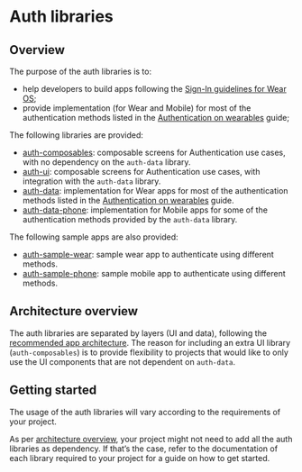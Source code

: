 # Auth libraries

## Overview

The purpose of the auth libraries is to:

- help developers to build apps following
  the [Sign-In guidelines for Wear OS](https://developer.android.com/training/wearables/design/sign-in);
- provide implementation (for Wear and Mobile) for most of the authentication methods listed in
  the [Authentication on wearables](https://developer.android.com/training/wearables/apps/auth-wear)
  guide;

The following libraries are provided:

- [auth-composables](auth-composables.md): composable screens for Authentication use cases, with no
  dependency on the `auth-data` library.
- [auth-ui](auth-ui.md): composable screens for Authentication use cases, with integration with
  the `auth-data` library.
- [auth-data](auth-data.md): implementation for Wear apps for most of the authentication methods
  listed in
  the [Authentication on wearables](https://developer.android.com/training/wearables/apps/auth-wear)
  guide.
- [auth-data-phone](auth-data-phone.md): implementation for Mobile apps for some of the
  authentication methods provided by the `auth-data` library.

The following sample apps are also provided:

- [auth-sample-wear](auth-sample-apps.md#wear-sample): sample wear app to authenticate using
  different methods.
- [auth-sample-phone](auth-sample-apps.md#phone-sample): sample mobile app to authenticate using
  different methods.

## Architecture overview

The auth libraries are separated by layers (UI and data), following
the [recommended app architecture](https://developer.android.com/topic/architecture#recommended-app-arch).
The reason for including an extra UI library (`auth-composables`) is to provide flexibility to
projects that would like to only use the UI components that are not dependent on `auth-data`.

## Getting started

The usage of the auth libraries will vary according to the requirements of your project.

As per [architecture overview](auth-overview.md#architecture-overview), your project might not need
to add all the auth libraries as dependency. If that’s the case, refer to the documentation of each
library required to your project for a guide on how to get started.
